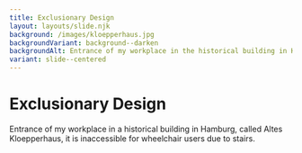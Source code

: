 ```yaml
---
title: Exclusionary Design
layout: layouts/slide.njk
background: /images/kloepperhaus.jpg
backgroundVariant: background--darken
backgroundAlt: Entrance of my workplace in the historical building in Hamburg, called Kloepperhaus, it is inaccessible for wheelchair users due to stairs
variant: slide--centered
---
```


# Exclusionary Design

Entrance of my workplace in a historical building in Hamburg, called Altes Kloepperhaus, it is inaccessible for wheelchair users due to stairs.
